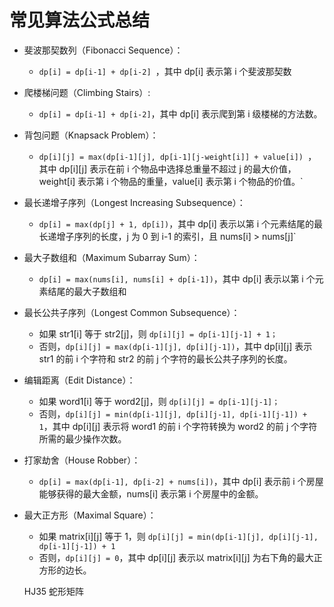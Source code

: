 # 常见算法公式总结
+ 斐波那契数列（Fibonacci Sequence）：
  + `dp[i] = dp[i-1] + dp[i-2] `，其中 dp[i] 表示第 i 个斐波那契数
+ 爬楼梯问题（Climbing Stairs）:
  +  `dp[i] = dp[i-1] + dp[i-2]`，其中 dp[i] 表示爬到第 i 级楼梯的方法数。
+ 背包问题（Knapsack Problem）：
  + `dp[i][j] = max(dp[i-1][j], dp[i-1][j-weight[i]] + value[i]) `，其中 dp[i][j] 表示在前 i 个物品中选择总重量不超过 j 的最大价值，weight[i] 表示第 i 个物品的重量，value[i] 表示第 i 个物品的价值。`
+ 最长递增子序列（Longest Increasing Subsequence）：
  + `dp[i] = max(dp[j] + 1, dp[i])`，其中 dp[i] 表示以第 i 个元素结尾的最长递增子序列的长度，j 为 0 到 i-1 的索引，且 nums[i] > nums[j]`
+ 最大子数组和（Maximum Subarray Sum）：
  + `dp[i] = max(nums[i], nums[i] + dp[i-1])`，其中 dp[i] 表示以第 i 个元素结尾的最大子数组和
+ 最长公共子序列（Longest Common Subsequence）：
  + 如果 str1[i] 等于 str2[j]，则 `dp[i][j] = dp[i-1][j-1] + 1；`
  + 否则，`dp[i][j] = max(dp[i-1][j], dp[i][j-1])`，其中 dp[i][j] 表示 str1 的前 i 个字符和 str2 的前 j 个字符的最长公共子序列的长度。
+ 编辑距离（Edit Distance）：
  + 如果 word1[i] 等于 word2[j]，则 `dp[i][j] = dp[i-1][j-1]；`
  + 否则，`dp[i][j] = min(dp[i-1][j], dp[i][j-1], dp[i-1][j-1]) + 1`，其中 dp[i][j] 表示将 word1 的前 i 个字符转换为 word2 的前 j 个字符所需的最少操作次数。
+ 打家劫舍（House Robber）：
  + `dp[i] = max(dp[i-1], dp[i-2] + nums[i])`，其中 dp[i] 表示前 i 个房屋能够获得的最大金额，nums[i] 表示第 i 个房屋中的金额。
+ 最大正方形（Maximal Square）：
  + 如果 matrix[i][j] 等于 1，则 `dp[i][j] = min(dp[i-1][j], dp[i][j-1], dp[i-1][j-1]) + 1`
  + 否则，`dp[i][j] = 0`，其中 dp[i][j] 表示以 matrix[i][j] 为右下角的最大正方形的边长。


  HJ35 蛇形矩阵